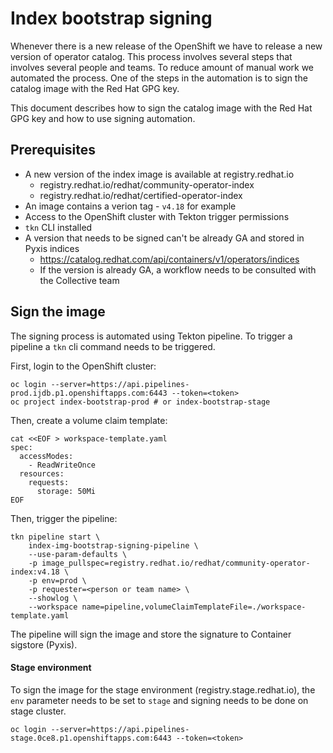 # Index bootstrap signing

Whenever there is a new release of the OpenShift we have to release a new version of operator catalog.
This process involves several steps that involves several people and teams.
To reduce amount of manual work we automated the process. One of the steps in the
automation is to sign the catalog image with the Red Hat GPG key.

This document describes how to sign the catalog image with the Red Hat GPG key and
how to use signing automation.

## Prerequisites

- A new version of the index image is available at registry.redhat.io
  - registry.redhat.io/redhat/community-operator-index
  - registry.redhat.io/redhat/certified-operator-index
- An image contains a verion tag - `v4.18` for example
- Access to the OpenShift cluster with Tekton trigger permissions
- `tkn` CLI installed
- A version that needs to be signed can't be already GA and stored in Pyxis indices
  - https://catalog.redhat.com/api/containers/v1/operators/indices
  - If the version is already GA, a workflow needs to be consulted with the Collective team

## Sign the image
The signing process is automated using Tekton pipeline. To trigger a pipeline
a `tkn` cli command needs to be triggered.

First, login to the OpenShift cluster:
```shell
oc login --server=https://api.pipelines-prod.ijdb.p1.openshiftapps.com:6443 --token=<token>
oc project index-bootstrap-prod # or index-bootstrap-stage
```

Then, create a volume claim template:
```shell
cat <<EOF > workspace-template.yaml
spec:
  accessModes:
    - ReadWriteOnce
  resources:
    requests:
      storage: 50Mi
EOF

```

Then, trigger the pipeline:
```shell
tkn pipeline start \
    index-img-bootstrap-signing-pipeline \
    --use-param-defaults \
    -p image_pullspec=registry.redhat.io/redhat/community-operator-index:v4.18 \
    -p env=prod \
    -p requester=<person or team name> \
    --showlog \
    --workspace name=pipeline,volumeClaimTemplateFile=./workspace-template.yaml
```

The pipeline will sign the image and store the signature to Container sigstore (Pyxis).

#### Stage environment
To sign the image for the stage environment (registry.stage.redhat.io), the `env` parameter
needs to be set to `stage` and signing needs to be done on stage cluster.

```shell
oc login --server=https://api.pipelines-stage.0ce8.p1.openshiftapps.com:6443 --token=<token>
```
